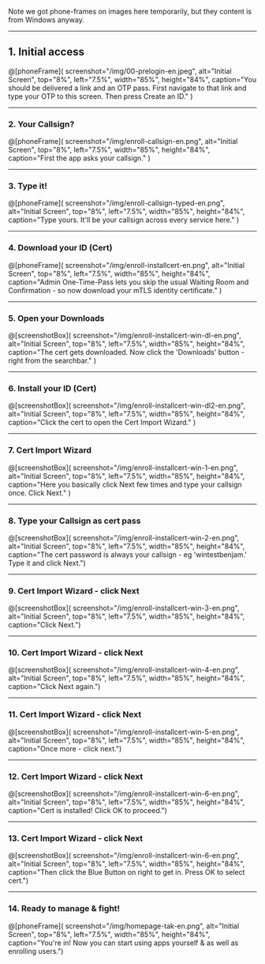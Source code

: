 Note we got phone-frames on images here temporarily, but they content is from Windows anyway. 

---

## 1. Initial access
@[phoneFrame](
  screenshot="/img/00-prelogin-en.jpeg",
  alt="Initial Screen",
  top="8%", left="7.5%", width="85%", height="84%",
  caption="You should be delivered a link and an OTP pass. First navigate to that link and type your OTP to this screen. Then press Create an ID."
)

---

### 2. Your Callsign?
@[phoneFrame](
  screenshot="/img/enroll-callsign-en.png",
  alt="Initial Screen",
  top="8%", left="7.5%", width="85%", height="84%",
  caption="First the app asks your callsign."
)

---

### 3. Type it!
@[phoneFrame](
  screenshot="/img/enroll-callsign-typed-en.png",
  alt="Initial Screen",
  top="8%", left="7.5%", width="85%", height="84%",
  caption="Type yours. It'll be your callsign across every service here."
)

---

### 4. Download your ID (Cert)
@[phoneFrame](
  screenshot="/img/enroll-installcert-en.png",
  alt="Initial Screen",
  top="8%", left="7.5%", width="85%", height="84%",
  caption="Admin One-Time-Pass lets you skip the usual Waiting Room and Confirmation - so now download your mTLS identity certificate."
)

---

### 5. Open your Downloads
@[screenshotBox](
  screenshot="/img/enroll-installcert-win-dl-en.png",
  alt="Initial Screen",
  top="8%", left="7.5%", width="85%", height="84%",
  caption="The cert gets downloaded. Now click the 'Downloads' button - right from the searchbar."
)

---
### 6. Install your ID (Cert)
@[screenshotBox](
  screenshot="/img/enroll-installcert-win-dl2-en.png",
  alt="Initial Screen",
  top="8%", left="7.5%", width="85%", height="84%",
  caption="Click the cert to open the Cert Import Wizard."
)

---

### 7. Cert Import Wizard
@[screenshotBox](
  screenshot="/img/enroll-installcert-win-1-en.png",
  alt="Initial Screen",
  top="8%", left="7.5%", width="85%", height="84%",
  caption="Here you basically click Next few times and type your callsign once. Click Next."
)

---

### 8. Type your Callsign as cert pass
@[screenshotBox](
  screenshot="/img/enroll-installcert-win-2-en.png",
  alt="Initial Screen",
  top="8%", left="7.5%", width="85%", height="84%",
  caption="The cert password is always your callsign - eg 'wintestbenjam.' Type it and click Next.")

--- 

### 9. Cert Import Wizard - click Next
@[screenshotBox](
  screenshot="/img/enroll-installcert-win-3-en.png",
  alt="Initial Screen",
  top="8%", left="7.5%", width="85%", height="84%",
  caption="Click Next.")


---

### 10. Cert Import Wizard - click Next
@[screenshotBox](
  screenshot="/img/enroll-installcert-win-4-en.png",
  alt="Initial Screen",
  top="8%", left="7.5%", width="85%", height="84%",
  caption="Click Next again.")


---

### 11. Cert Import Wizard - click Next
@[screenshotBox](
  screenshot="/img/enroll-installcert-win-5-en.png",
  alt="Initial Screen",
  top="8%", left="7.5%", width="85%", height="84%",
  caption="Once more - click next.")

---

### 12. Cert Import Wizard - click Next
@[screenshotBox](
  screenshot="/img/enroll-installcert-win-6-en.png",
  alt="Initial Screen",
  top="8%", left="7.5%", width="85%", height="84%",
  caption="Cert is installed! Click OK to proceed.")

---

### 13. Cert Import Wizard - click Next
@[screenshotBox](
  screenshot="/img/enroll-installcert-win-6-en.png",
  alt="Initial Screen",
  top="8%", left="7.5%", width="85%", height="84%",
  caption="Then click the Blue Button on right to get in. Press OK to select cert.")

---

### 14. Ready to manage & fight!
@[phoneFrame](
  screenshot="/img/homepage-tak-en.png",
  alt="Initial Screen",
  top="8%", left="7.5%", width="85%", height="84%",
  caption="You're in! Now you can start using apps yourself & as well as enrolling users.")

